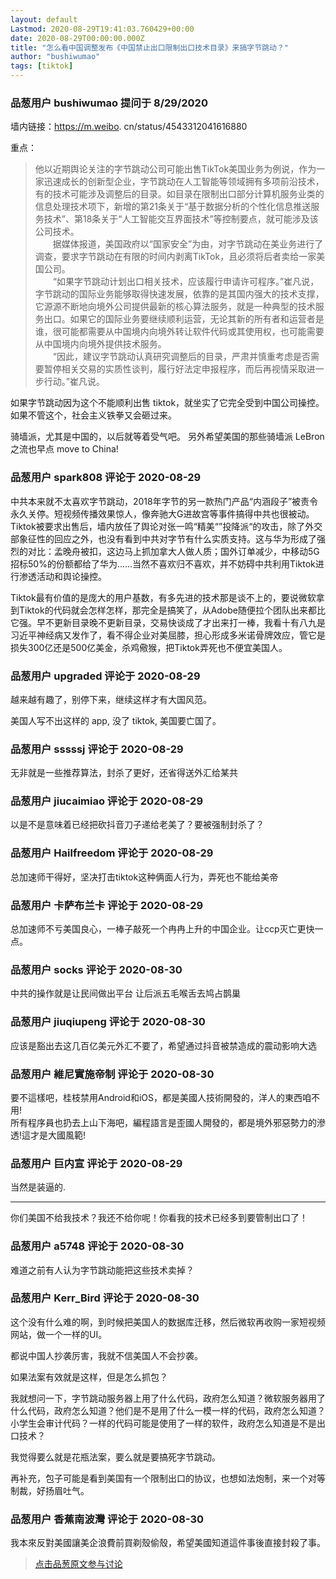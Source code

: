 ```yaml
---
layout: default
Lastmod: 2020-08-29T19:41:03.760429+00:00
date: 2020-08-29T00:00:00.000Z
title: "怎么看中国调整发布《中国禁止出口限制出口技术目录》来搞字节跳动？"
author: "bushiwumao"
tags: [tiktok]
---
```



### 品葱用户 **bushiwumao** 提问于 8/29/2020
    
墙内链接：https://m.weibo. cn/status/4543312041616880  
  
重点：  
  

> 他以近期舆论关注的字节跳动公司可能出售TikTok美国业务为例说，作为一家迅速成长的创新型企业，字节跳动在人工智能等领域拥有多项前沿技术，有的技术可能涉及调整后的目录。如目录在限制出口部分计算机服务业类的信息处理技术项下，新增的第21条关于“基于数据分析的个性化信息推送服务技术”、第18条关于“人工智能交互界面技术”等控制要点，就可能涉及该公司技术。  
> 　　据媒体报道，美国政府以“国家安全”为由，对字节跳动在美业务进行了调查，要求字节跳动在有限的时间内剥离TikTok，且必须将后者卖给一家美国公司。  
> 　　“如果字节跳动计划出口相关技术，应该履行申请许可程序。”崔凡说，字节跳动的国际业务能够取得快速发展，依靠的是其国内强大的技术支撑，它源源不断地向境外公司提供最新的核心算法服务，就是一种典型的技术服务出口。如果它的国际业务要继续顺利运营，无论其新的所有者和运营者是谁，很可能都需要从中国境内向境外转让软件代码或其使用权，也可能需要从中国境内向境外提供技术服务。  
> 　　“因此，建议字节跳动认真研究调整后的目录，严肃并慎重考虑是否需要暂停相关交易的实质性谈判，履行好法定申报程序，而后再视情采取进一步行动。”崔凡说。

  
  
如果字节跳动因为这个不能顺利出售 tiktok，就坐实了它完全受到中国公司操控。如果不管这个，社会主义铁拳又会砸过来。  
  
骑墙派，尤其是中国的，以后就等着受气吧。 另外希望美国的那些骑墙派 LeBron 之流也早点 move to China!
    
                

### 品葱用户 **spark808** 评论于 2020-08-29
        
中共本来就不太喜欢字节跳动，2018年字节的另一款热门产品“内涵段子”被责令永久关停。短视频传播效果惊人，像奔驰大G进故宫等事件搞得中共也很被动。Tiktok被要求出售后，墙内放任了舆论对张一鸣“精美“”投降派“的攻击，除了外交部象征性的回应之外，也没有看到中共对字节有什么实质支持。这与华为形成了强烈的对比：孟晚舟被扣，这边马上抓加拿大人做人质；国外订单减少，中移动5G招标50%的份额都给了华为......当然不喜欢归不喜欢，并不妨碍中共利用Tiktok进行渗透活动和舆论操控。  
  
Tiktok最有价值的是庞大的用户基数，有多先进的技术那是谈不上的，要说微软拿到Tiktok的代码就会怎样怎样，那完全是搞笑了，从Adobe随便拉个团队出来都比它强。早不更新目录晚不更新目录，交易快谈成了才出来打一棒，我看十有八九是习近平神经病又发作了，看不得企业对美屈膝，担心形成多米诺骨牌效应，管它是损失300亿还是500亿美金，杀鸡儆猴，把Tiktok弄死也不便宜美国人。
        
                

### 品葱用户 **upgraded** 评论于 2020-08-29
        
越来越有趣了，别停下来，继续这样才有大国风范。  
  
美国人写不出这样的 app, 没了 tiktok, 美国要亡国了。
        
                

### 品葱用户 **sssssj** 评论于 2020-08-29
        
无非就是一些推荐算法，封杀了更好，还省得送外汇给某共
        
                

### 品葱用户 **jiucaimiao** 评论于 2020-08-29
        
以是不是意味着已经把砍抖音刀子递给老美了？要被强制封杀了？
        
                

### 品葱用户 **Hailfreedom** 评论于 2020-08-29
        
总加速师干得好，坚决打击tiktok这种俩面人行为，弄死也不能给美帝
        
                

### 品葱用户 **卡萨布兰卡** 评论于 2020-08-29
        
总加速师不亏美国良心，一棒子敲死一个冉冉上升的中国企业。让ccp灭亡更快一点。
        
                

### 品葱用户 **socks** 评论于 2020-08-30
        
中共的操作就是让民间做出平台 让后派五毛喉舌去鸠占鹊巢
        
                

### 品葱用户 **jiuqiupeng** 评论于 2020-08-30
        
应该是豁出去这几百亿美元外汇不要了，希望通过抖音被禁造成的震动影响大选
        
                

### 品葱用户 **維尼實施帝制** 评论于 2020-08-30
        
要不這樣吧，桂枝禁用Android和iOS，都是美國人技術開發的，洋人的東西咱不用!  
所有程序員也扔去上山下海吧，編程語言是歪國人開發的，都是境外邪惡勢力的滲透!這才是大國風範!
        
                

### 品葱用户 **巨内宣** 评论于 2020-08-29
        
当然是装逼的.  

* * *

  
你们美国不给我技术？我还不给你呢！你看我的技术已经多到要管制出口了！
        
                

### 品葱用户 **a5748** 评论于 2020-08-30
        
难道之前有人认为字节跳动能把这些技术卖掉？
        
                

### 品葱用户 **Kerr_Bird** 评论于 2020-08-30
        
这个没有什么难的啊，到时候把美国人的数据库迁移，然后微软再收购一家短视频网站，做一个一样的UI。  
  
都说中国人抄袭厉害，我就不信美国人不会抄袭。  
  
如果法案有效就是这样，但是怎么抓包？  
  
我就想问一下，字节跳动服务器上用了什么代码，政府怎么知道？微软服务器用了什么代码，政府怎么知道？他们是不是用了什么一模一样的代码，政府怎么知道？小学生会审计代码？一样的代码可能是使用了一样的软件，政府怎么知道是不是出口技术？  
  
我觉得要么就是花瓶法案，要么就是要搞死字节跳动。  
  
再补充，包子可能是看到美国有一个限制出口的协议，也想如法炮制，来一个对等制裁，好扬眉吐气。
        
                

### 品葱用户 **香蕉南波灣** 评论于 2020-08-30
        
我本來反對美國讓美企浪費前買剃殼偷殼，希望美國知道這件事後直接封殺了事。
        
                





> [点击品葱原文参与讨论](https://pincong.rocks/question/30423)

